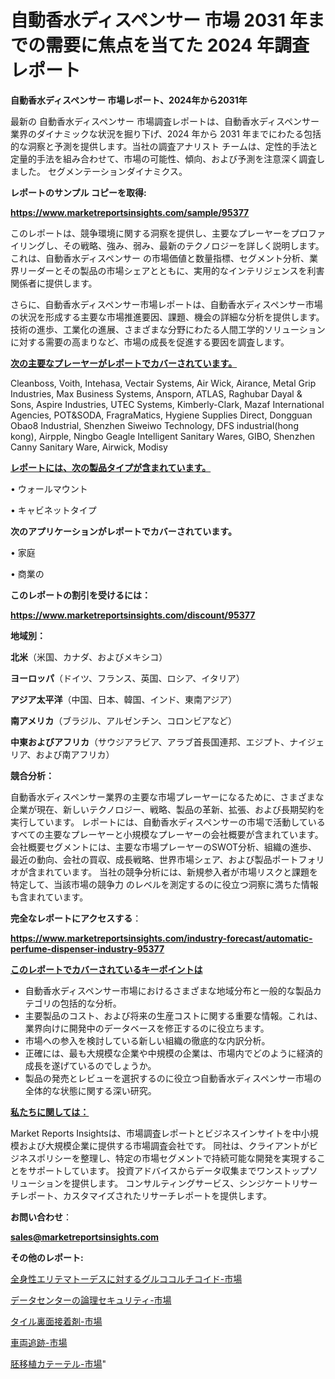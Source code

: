# 自動香水ディスペンサー 市場 2031 年までの需要に焦点を当てた 2024 年調査レポート

<strong>自動香水ディスペンサー 市場レポート、2024年から2031年</strong>

最新の 自動香水ディスペンサー 市場調査レポートは、自動香水ディスペンサー 業界のダイナミックな状況を掘り下げ、2024 年から 2031 年までにわたる包括的な洞察と予測を提供します。当社の調査アナリスト チームは、定性的手法と定量的手法を組み合わせて、市場の可能性、傾向、および予測を注意深く調査しました。 セグメンテーションダイナミクス。



<strong>レポートのサンプル コピーを取得:</strong> <a href=https://www.marketreportsinsights.com/sample/95377>

<strong><u>https://www.marketreportsinsights.com/sample/95377</u></strong></a>

このレポートは、競争環境に関する洞察を提供し、主要なプレーヤーをプロファイリングし、その戦略、強み、弱み、最新のテクノロジーを詳しく説明します。 これは、自動香水ディスペンサー の市場価値と数量指標、セグメント分析、業界リーダーとその製品の市場シェアとともに、実用的なインテリジェンスを利害関係者に提供します。

さらに、自動香水ディスペンサー市場レポートは、自動香水ディスペンサー市場の状況を形成する主要な市場推進要因、課題、機会の詳細な分析を提供します。 技術の進歩、工業化の進展、さまざまな分野にわたる人間工学的ソリューションに対する需要の高まりなど、市場の成長を促進する要因を調査します。



<strong><u>次の主要なプレーヤーがレポートでカバーされています。</u></strong>

Cleanboss, Voith, Intehasa, Vectair Systems, Air Wick, Airance, Metal Grip Industries, Max Business Systems, Ansporn, ATLAS, Raghubar Dayal & Sons, Aspire Industries, UTEC Systems, Kimberly-Clark, Mazaf International Agencies, POT&SODA, FragraMatics, Hygiene Supplies Direct, Dongguan Obao8 Industrial, Shenzhen Siweiwo Technology, DFS industrial(hong kong), Airpple, Ningbo Geagle Intelligent Sanitary Wares, GIBO, Shenzhen Canny Sanitary Ware, Airwick, Modisy



<strong><u><b>レポートには、次の製品タイプが含まれています。</b></u></strong>

• ウォールマウント

• キャビネットタイプ



<strong><b>次のアプリケーションがレポートでカバーされています。</b></strong>

• 家庭

• 商業の



<strong><b>このレポートの割引を受けるには：</b></strong><a href=https://www.marketreportsinsights.com/discount/95377>

<strong><u>https://www.marketreportsinsights.com/discount/95377</u></strong></a>



<strong>地域別：</strong>



<strong>北米</strong>（米国、カナダ、およびメキシコ）



<strong>ヨーロッパ</strong>（ドイツ、フランス、英国、ロシア、イタリア）



<strong>アジア太平洋</strong>（中国、日本、韓国、インド、東南アジア）



<strong>南アメリカ</strong>（ブラジル、アルゼンチン、コロンビアなど）



<strong>中東およびアフリカ</strong>（サウジアラビア、アラブ首長国連邦、エジプト、ナイジェリア、および南アフリカ）



<strong>競合分析：</strong>

自動香水ディスペンサー業界の主要な市場プレーヤーになるために、さまざまな企業が現在、新しいテクノロジー、戦略、製品の革新、拡張、および長期契約を実行しています。 レポートには、自動香水ディスペンサーの市場で活動しているすべての主要なプレーヤーと小規模なプレーヤーの会社概要が含まれています。 会社概要セグメントには、主要な市場プレーヤーのSWOT分析、組織の進歩、最近の動向、会社の買収、成長戦略、世界市場シェア、および製品ポートフォリオが含まれています。 当社の競争分析には、新規参入者が市場リスクと課題を特定して、当該市場の競争力 のレベルを測定するのに役立つ洞察に満ちた情報も含まれています。



<strong>完全なレポートにアクセスする</strong>：

<a href=https://www.marketreportsinsights.com/industry-forecast/automatic-perfume-dispenser-industry-95377>

<strong><u>https://www.marketreportsinsights.com/industry-forecast/automatic-perfume-dispenser-industry-95377</u></strong></a>



<strong><u><b>このレポートでカバーされているキーポイントは</b></u></strong>
<ul>
  <li>自動香水ディスペンサー市場におけるさまざまな地域分布と一般的な製品カテゴリの包括的な分析。</li>
  <li>主要製品のコスト、および将来の生産コストに関する重要な情報。これは、業界向けに開発中のデータベースを修正するのに役立ちます。</li>
  <li>市場への参入を検討している新しい組織の徹底的な内訳分析。</li>
  <li>正確には、最も大規模な企業や中規模の企業は、市場内でどのように経済的成長を遂げているのでしょうか。</li>
  <li>製品の発売とレビューを選択するのに役立つ自動香水ディスペンサー市場の全体的な状態に関する深い研究。</li>
</ul>


<strong><u><b>私たちに関しては：</b></u></strong>

Market Reports Insightsは、市場調査レポートとビジネスインサイトを中小規模および大規模企業に提供する市場調査会社です。 同社は、クライアントがビジネスポリシーを整理し、特定の市場セグメントで持続可能な開発を実現することをサポートしています。 投資アドバイスからデータ収集までワンストップソリューションを提供します。 コンサルティングサービス、シンジケートリサーチレポート、カスタマイズされたリサーチレポートを提供します。



<strong><b>お問い合わせ</b></strong>：

<a href=mailto:sales@marketreportsinsights.com>

<strong><u>sales@marketreportsinsights.com</u></strong></a>



<strong>その他のレポート:</strong>

<a href=https://www.linkedin.com/pulse/全身性エリテマトーデスに対するグルココルチコイド-市場-2023-swot-gpwdf/>全身性エリテマトーデスに対するグルココルチコイド-市場</a>

<a href=https://www.linkedin.com/pulse/データセンターの論理セキュリティ-市場-2023-推進要因と成長機会-2030-hh86f/>データセンターの論理セキュリティ-市場</a>

<a href=https://www.linkedin.com/pulse/タイル裏面接着剤-市場-2023-推進要因と成長機会-2030-pr-news-hub-lcthf/>タイル裏面接着剤-市場</a>

<a href=https://www.linkedin.com/pulse/車両追跡-市場-2023-収益と成長ドライバー-2030-data-dive-discoveries-24-analysis-zaxaf/>車両追跡-市場</a>

<a href=https://www.linkedin.com/pulse/胚移植カテーテル-市場-2030-年までの需要に焦点を当てた-2023-ygmnf/>胚移植カテーテル-市場</a>"
